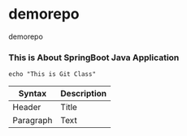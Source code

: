 # demorepo
demorepo
### This is About SpringBoot Java Application

`echo "This is Git Class"`

| Syntax | Description |
| ----------- | ----------- |
| Header | Title |
| Paragraph | Text |
